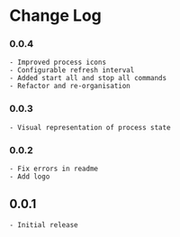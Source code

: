 # Change Log

### 0.0.4

    - Improved process icons
    - Configurable refresh interval
    - Added start all and stop all commands
    - Refactor and re-organisation

### 0.0.3

    - Visual representation of process state

### 0.0.2

    - Fix errors in readme
    - Add logo

## 0.0.1

    - Initial release
